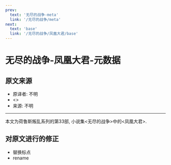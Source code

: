 ```yaml
---
prev:
  text: '无尽的战争-meta'
  link: '/无尽的战争/meta'
next:
  text: 'base'
  link: '/无尽的战争/凤凰大君/base'
---
```


# 无尽的战争-凤凰大君-元数据

## 原文来源

+ 原译者: 不明
+ <>
+ 来源: 不明

--------

本文为荷鲁斯叛乱系列的第33部, 小说集<无尽的战争>中的<凤凰大君>.

## 对原文进行的修正

+ 替换标点
+ rename
